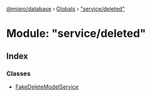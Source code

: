 [@miqro/database](../README.md) › [Globals](../globals.md) › ["service/deleted"](_service_deleted_.md)

# Module: "service/deleted"

## Index

### Classes

* [FakeDeleteModelService](../classes/_service_deleted_.fakedeletemodelservice.md)
